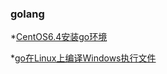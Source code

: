 ### golang
*[CentOS6.4安装go环境](https://www.cnblogs.com/Tiago/p/5680888.html)

*[go在Linux上编译Windows执行文件](https://www.cnblogs.com/Tiago/p/6409533.html)
